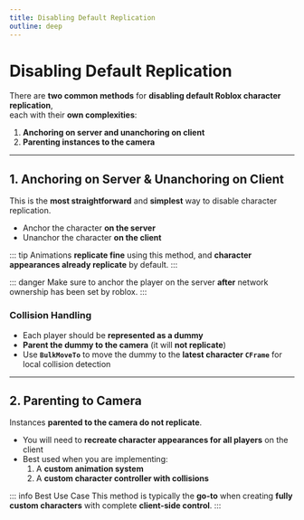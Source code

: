 ```yaml
---
title: Disabling Default Replication
outline: deep
---
```


# Disabling Default Replication

There are **two common methods** for **disabling default Roblox character replication**,  
each with their **own complexities**:

1. **Anchoring on server and unanchoring on client**  
2. **Parenting instances to the camera**

---

## 1. Anchoring on Server & Unanchoring on Client

This is the **most straightforward** and **simplest** way to disable character replication.

- Anchor the character **on the server**  
- Unanchor the character **on the client**

::: tip
Animations **replicate fine** using this method, and **character appearances already replicate** by default.
:::

::: danger
Make sure to anchor the player on the server **after** network ownership has been set by roblox. 
:::

### Collision Handling

- Each player should be **represented as a dummy**  
- **Parent the dummy to the camera** (it will **not replicate**)  
- Use **`BulkMoveTo`** to move the dummy to the **latest character `CFrame`** for local collision detection

---

## 2. Parenting to Camera

Instances **parented to the camera do not replicate**.  

- You will need to **recreate character appearances for all players** on the client  
- Best used when you are implementing:  
  1. A **custom animation system**  
  2. A **custom character controller with collisions**

::: info Best Use Case
This method is typically the **go-to** when creating **fully custom characters** with complete **client-side control**.
:::
